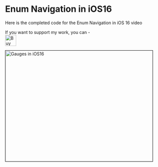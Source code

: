 # Enum Navigation in iOS16
Here is the completed code for the Enum Navigation in iOS 16 video

If you want to support my work, you can - </br>
<a href='https://ko-fi.com/Z8Z22WRVG' target='_blank'><img height='36' style='border:0px;height:36px;' src='https://cdn.ko-fi.com/cdn/kofi3.png?v=2' border='0' alt='Buy Me a Coffee at ko-fi.com' /></a>

<a href="http://www.youtube.com/watch?feature=player_embedded&v=/RPhBPhHw2gA
" target="_blank"><img src="http://img.youtube.com/vi/RPhBPhHw2gA/0.jpg" 
alt="Gauges in iOS16" width="480" height="360" border="1" /></a>



